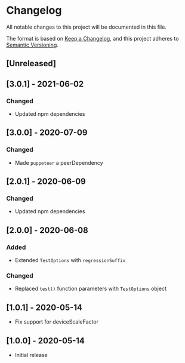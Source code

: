# Changelog

All notable changes to this project will be documented in this file.

The format is based on [Keep a Changelog](https://keepachangelog.com/en/1.0.0/), and this project adheres
to [Semantic Versioning](https://semver.org/spec/v2.0.0.html).

## [Unreleased]

## [3.0.1] - 2021-06-02

### Changed

- Updated npm dependencies

## [3.0.0] - 2020-07-09

### Changed

- Made `puppeteer` a peerDependency

## [2.0.1] - 2020-06-09

### Changed

- Updated npm dependencies

## [2.0.0] - 2020-06-08

### Added

- Extended `TestOptions` with `regressionSuffix`

### Changed

- Replaced `test()` function parameters with `TestOptions` object

## [1.0.1] - 2020-05-14

- Fix support for deviceScaleFactor

## [1.0.0] - 2020-05-14

- Initial release

